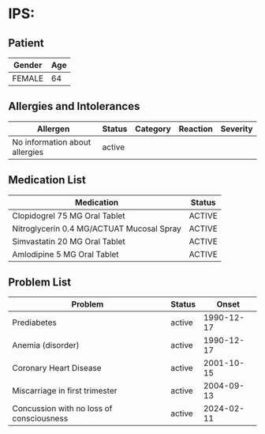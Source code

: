 # IPS:

## Patient

|Gender|Age|
|---|---|
|FEMALE|64|

## Allergies and Intolerances

|Allergen|Status|Category|Reaction|Severity|
|---|---|---|---|---|
|No information about allergies|active||||

## Medication List

|Medication|Status|
|---|---|
|Clopidogrel 75 MG Oral Tablet|ACTIVE|
|Nitroglycerin 0.4 MG/ACTUAT Mucosal Spray|ACTIVE|
|Simvastatin 20 MG Oral Tablet|ACTIVE|
|Amlodipine 5 MG Oral Tablet|ACTIVE|

## Problem List

|Problem|Status|Onset|
|---|---|---|
|Prediabetes|active|1990-12-17|
|Anemia (disorder)|active|1990-12-17|
|Coronary Heart Disease|active|2001-10-15|
|Miscarriage in first trimester|active|2004-09-13|
|Concussion with no loss of consciousness|active|2024-02-11|
